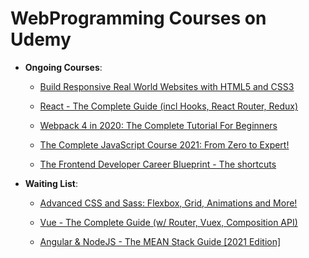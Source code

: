 # WebProgramming Courses on Udemy

- **Ongoing Courses**:

    - [Build Responsive Real World Websites with HTML5 and CSS3](https://www.udemy.com/course/design-and-develop-a-killer-website-with-html5-and-css3/) 
    
    - [React - The Complete Guide (incl Hooks, React Router, Redux)](https://www.udemy.com/course/react-the-complete-guide-incl-redux/)
    
    - [Webpack 4 in 2020: The Complete Tutorial For Beginners](https://www.udemy.com/course/webpack-from-beginner-to-advanced/)
        
    - [The Complete JavaScript Course 2021: From Zero to Expert!](https://www.udemy.com/course/the-complete-javascript-course)
        
    - [The Frontend Developer Career Blueprint - The shortcuts](https://www.udemy.com/course/the-frontend-developer-career-blueprint-the-shortcuts)

- **Waiting List**:

    - [Advanced CSS and Sass: Flexbox, Grid, Animations and More!](https://www.udemy.com/course/advanced-css-and-sass)

    - [Vue - The Complete Guide (w/ Router, Vuex, Composition API)](https://www.udemy.com/course/vuejs-2-the-complete-guide)

    - [Angular & NodeJS - The MEAN Stack Guide [2021 Edition]](https://www.udemy.com/course/angular-2-and-nodejs-the-practical-guide)

    
